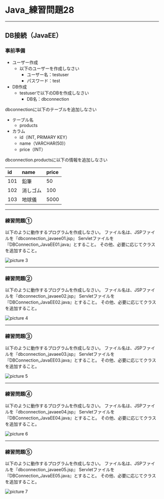 # Java_練習問題28

---

## DB接続（JavaEE）

### 事前準備

* ユーザー作成
  * 以下のユーザーを作成しなさい
    * ユーザー名：testuser
    * パスワード：test
* DB作成
  * testuserで以下のDBを作成しなさい
    * DB名：dbconnection

dbconnectionに以下のテーブルを追加しなさい

* テーブル名
  * products
* カラム
  * id（INT, PRIMARY KEY）
  * name（VARCHAR(50)）
  * price（INT）

dbconnection.productsに以下の情報を追加しなさい

|id|name|price|
|:--|:--|:--|
|101|鉛筆|50|
|102|消しゴム|100|
|103|地球儀|5000|

---

### 練習問題①

以下のように動作するプログラムを作成しなさい。
ファイル名は、JSPファイルを『dbconnection_javaee01.jsp』
Servletファイルを『DBConnection_JavaEE01.java』とすること。
その他、必要に応じてクラスを追加すること。

![picture 3](/images/477f3a9adc48fb1ed32b454c9de7e722a1c8362107a668e24e185409020522ac.png)  

---

### 練習問題②

以下のように動作するプログラムを作成しなさい。
ファイル名は、JSPファイルを『dbconnection_javaee02.jsp』
Servletファイルを『DBConnection_JavaEE02.java』とすること。
その他、必要に応じてクラスを追加すること。

![picture 4](/images/172007b0fa0703a657ee3bbf6ee5483ab11d8dd379327a96e06cb582eb51d42d.png)  

---

### 練習問題③

以下のように動作するプログラムを作成しなさい。
ファイル名は、JSPファイルを『dbconnection_javaee03.jsp』
Servletファイルを『DBConnection_JavaEE03.java』とすること。
その他、必要に応じてクラスを追加すること。

![picture 5](/images/27ea7edf50cc1f224dc4d273c12087de7c12b2cff3441b18cacd615718f02680.png)  

---

### 練習問題④

以下のように動作するプログラムを作成しなさい。
ファイル名は、JSPファイルを『dbconnection_javaee04.jsp』
Servletファイルを『DBConnection_JavaEE04.java』とすること。
その他、必要に応じてクラスを追加すること。

![picture 6](/images/c2ddd8777c29b9216bf4d57d767b21be06b2ef0eed90f1808eaa21e842bcd631.png)  

---

### 練習問題⑤

以下のように動作するプログラムを作成しなさい。
ファイル名は、JSPファイルを『dbconnection_javaee05.jsp』
Servletファイルを『DBConnection_JavaEE05.java』とすること。
その他、必要に応じてクラスを追加すること。

![picture 7](/images/fa0778b2db533267128c5002b900b718839f25a784770d2c468b5768c28263bf.png)  
